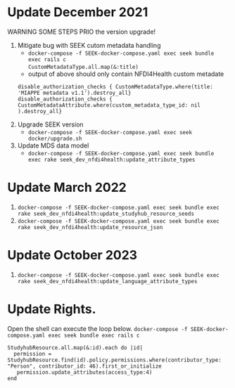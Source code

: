 # Update December 2021
 WARNING SOME STEPS PRIO the version upgrade! 
1. Mitigate bug with SEEK cutom metadata handling
   - `docker-compose -f SEEK-docker-compose.yaml exec seek bundle exec rails c`  
    `CustomMetadataType.all.map(&:title)`
   - output of above should only contain NFDI4Health custom metadate
    ```
    disable_authorization_checks { CustomMetadataType.where(title: 'MIAPPE metadata v1.1').destroy_all}
    disable_authorization_checks { CustomMetadataAttribute.where(custom_metadata_type_id: nil ).destroy_all}
    ```
2. Upgrade SEEK  version
   - `docker-compose -f SEEK-docker-compose.yaml exec seek docker/upgrade.sh` 
3. Update MDS data model 
   - `docker-compose -f SEEK-docker-compose.yaml exec seek bundle exec rake seek_dev_nfdi4health:update_attribute_types`

# Update March 2022
1. `docker-compose -f SEEK-docker-compose.yaml exec seek bundle exec rake seek_dev_nfdi4health:update_studyhub_resource_seeds`
2. `docker-compose -f SEEK-docker-compose.yaml exec seek bundle exec rake seek_dev_nfdi4health:update_resource_json`


# Update October 2023
1. `docker-compose -f SEEK-docker-compose.yaml exec seek bundle exec rake seek_dev_nfdi4health:update_language_attribute_types`


# Update Rights.
Open the shell can execute the loop below.
`docker-compose -f SEEK-docker-compose.yaml exec seek bundle exec rails c`
```
StudyhubResource.all.map(&:id).each do |id|
  permission =  StudyhubResource.find(id).policy.permissions.where(contributor_type: "Person", contributor_id: 46).first_or_initialize
   permission.update_attributes(access_type:4)
end
```